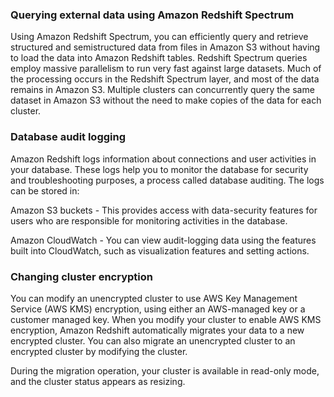 ### Querying external data using Amazon Redshift Spectrum

Using Amazon Redshift Spectrum, you can efficiently query and retrieve structured and semistructured data from files in Amazon S3 without having to load the data into Amazon Redshift tables. Redshift Spectrum queries employ massive parallelism to run very fast against large datasets. Much of the processing occurs in the Redshift Spectrum layer, and most of the data remains in Amazon S3. Multiple clusters can concurrently query the same dataset in Amazon S3 without the need to make copies of the data for each cluster.


### Database audit logging

Amazon Redshift logs information about connections and user activities in your database. These logs help you to monitor the database for security and troubleshooting purposes, a process called database auditing. The logs can be stored in:

Amazon S3 buckets - This provides access with data-security features for users who are responsible for monitoring activities in the database.

Amazon CloudWatch - You can view audit-logging data using the features built into CloudWatch, such as visualization features and setting actions.


### Changing cluster encryption

You can modify an unencrypted cluster to use AWS Key Management Service (AWS KMS) encryption, using either an AWS-managed key or a customer managed key. When you modify your cluster to enable AWS KMS encryption, Amazon Redshift automatically migrates your data to a new encrypted cluster. You can also migrate an unencrypted cluster to an encrypted cluster by modifying the cluster.

During the migration operation, your cluster is available in read-only mode, and the cluster status appears as resizing.


